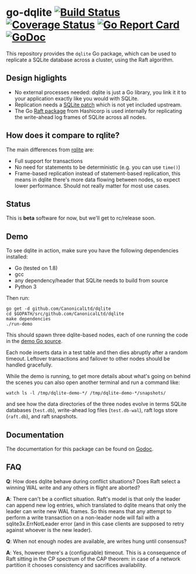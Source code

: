 go-dqlite [![Build Status](https://travis-ci.org/CanonicalLtd/go-dqlite.png)](https://travis-ci.org/CanonicalLtd/go-dqlite) [![Coverage Status](https://coveralls.io/repos/github/CanonicalLtd/go-dqlite/badge.svg?branch=master)](https://coveralls.io/github/CanonicalLtd/go-dqlite?branch=master) [![Go Report Card](https://goreportcard.com/badge/github.com/CanonicalLtd/go-dqlite)](https://goreportcard.com/report/github.com/CanonicalLtd/go-dqlite) [![GoDoc](https://godoc.org/github.com/CanonicalLtd/go-dqlite?status.svg)](https://godoc.org/github.com/CanonicalLtd/go-dqlite)
======

This repository provides the `dqlite` Go package, which can be used to
replicate a SQLite database across a cluster, using the Raft
algorithm.

Design higlights
----------------

* No external processes needed: dqlite is just a Go library, you link it
  it to your application exactly like you would with SQLite.
* Replication needs a [SQLite patch](https://github.com/CanonicalLtd/sqlite/commit/2a9aa8b056f37ae05f38835182a2856ffc95aee4)
  which is not yet included upstream.
* The Go [Raft package](https://github.com/hashicorp/raft) from Hashicorp
  is used internally for replicating the write-ahead log frames of SQLite
  across all nodes.

How does it compare to rqlite?
------------------------------

The main differences from [rqlite](https://github.com/rqlite/rqlite) are:

* Full support for transactions
* No need for statements to be deterministic (e.g. you can use ```time()```)
* Frame-based replication instead of statement-based replication, this
  means in dqlite there's more data flowing between nodes, so expect
  lower performance. Should not really matter for most use cases.

Status
------

This is **beta** software for now, but we'll get to rc/release soon.

Demo
----

To see dqlite in action, make sure you have the following dependencies
installed:

* Go (tested on 1.8)
* gcc
* any dependency/header that SQLite needs to build from source
* Python 3

Then run:

```
go get -d github.com/CanonicalLtd/dqlite
cd $GOPATH/src/github.com/CanonicalLtd/dqlite
make dependencies
./run-demo
```

This should spawn three dqlite-based nodes, each of one running the
code in the [demo Go source](testdata/demo.go).

Each node inserts data in a test table and then dies abruptly after a
random timeout. Leftover transactions and failover to other nodes
should be handled gracefully.

While the demo is running, to get more details about what's going on
behind the scenes you can also open another terminal and run a command
like:

```
watch ls -l /tmp/dqlite-demo-*/ /tmp/dqlite-demo-*/snapshots/
```

and see how the data directories of the three nodes evolve in terms
SQLite databases (```test.db```), write-ahead log files (```test.db-wal```),
raft logs store (```raft.db```), and raft snapshots.


Documentation
-------------

The documentation for this package can be found on [Godoc](http://godoc.org/github.com/CanonicalLtd/dqlite).

FAQ
---

**Q**: How does dqlite behave during conflict situations? Does Raft
select a winning WAL write and any others in flight are aborted?

**A**: There can't be a conflict situation. Raft's model is that
only the leader can append new log entries, which translated to dqlite
means that only the leader can write new WAL frames. So this means
that any attempt to perform a write transaction on a non-leader node
will fail with a sqlite3x.ErrNotLeader error (and in this case clients
are supposed to retry against whoever is the new leader).

**Q**: When not enough nodes are available, are writes hung until
consensus?

**A**: Yes, however there's a (configurable) timeout. This is a
consequence of Raft sitting in the CP spectrum of the CAP theorem: in
case of a network partition it chooses consistency and sacrifices
availability.
